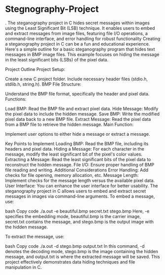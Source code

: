 # Stegnography-Project
. The steganography project in C hides secret messages within images using the Least Significant Bit (LSB) technique. It enables users to embed and extract messages from image files, featuring file I/O operations, a command-line interface, and error handling for robust functionality
Creating a steganography project in C can be a fun and educational experience. Here's a simple outline for a basic steganography program that hides text messages in BMP image files. This example focuses on hiding the message in the least significant bits (LSBs) of the pixel data.

Project Outline
Project Setup:

Create a new C project folder.
Include necessary header files (stdio.h, stdlib.h, string.h).
BMP File Structure:

Understand the BMP file format, specifically the header and pixel data.
Functions:

Load BMP: Read the BMP file and extract pixel data.
Hide Message: Modify the pixel data to include the hidden message.
Save BMP: Write the modified pixel data back to a new BMP file.
Extract Message: Read the pixel data from a BMP file to retrieve the hidden message.
Main Function:

Implement user options to either hide a message or extract a message.

Key Points to Implement
Loading BMP: Read the BMP file, including its headers and pixel data.
Hiding a Message: For each character in the message, modify the least significant bit of the pixel's color values.
Extracting a Message: Read the least significant bits of the pixel data to reconstruct the hidden message.
File I/O: Ensure proper handling of BMP file reading and writing.
Additional Considerations
Error Handling: Add checks for file opening, memory allocation, etc.
Message Length: Implement checks for the message length versus the available pixel data.
User Interface: You can enhance the user interface for better usability.
The steganography project in C allows users to embed and extract secret messages in images via command-line arguments. To embed a message, use:

bash
Copy code
./a.out -e beautiful.bmp secret.txt stego.bmp
Here, -e specifies the embedding mode, beautiful.bmp is the carrier image, secret.txt contains the message, and stego.bmp is the output image with the hidden message.

To extract the message, use:

bash
Copy code
./a.out -d stego.bmp output.txt
In this command, -d denotes the decoding mode, stego.bmp is the image containing the hidden message, and output.txt is where the extracted message will be saved. This project effectively demonstrates data hiding techniques and file manipulation in C.
